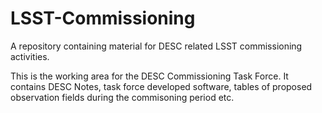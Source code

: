 # LSST-Commissioning
A repository containing material for DESC related LSST commissioning activities.  

This is the working area for the DESC Commissioning Task Force. It contains DESC Notes, task force developed software, tables of proposed observation fields during the commisoning period etc.
